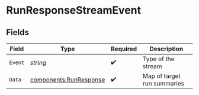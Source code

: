 # RunResponseStreamEvent


## Fields

| Field                                                            | Type                                                             | Required                                                         | Description                                                      |
| ---------------------------------------------------------------- | ---------------------------------------------------------------- | ---------------------------------------------------------------- | ---------------------------------------------------------------- |
| `Event`                                                          | *string*                                                         | :heavy_check_mark:                                               | Type of the stream                                               |
| `Data`                                                           | [components.RunResponse](../../models/components/runresponse.md) | :heavy_check_mark:                                               | Map of target run summaries                                      |